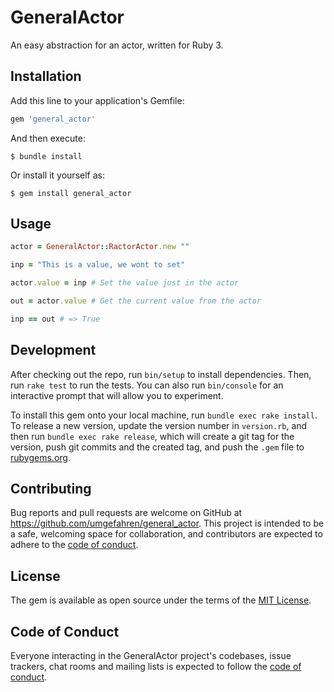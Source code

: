 # GeneralActor

An easy abstraction for an actor, written for Ruby 3.

## Installation

Add this line to your application's Gemfile:

```ruby
gem 'general_actor'
```

And then execute:

    $ bundle install

Or install it yourself as:

    $ gem install general_actor

## Usage

```ruby
actor = GeneralActor::RactorActor.new ""

inp = "This is a value, we wont to set"

actor.value = inp # Set the value just in the actor

out = actor.value # Get the current value from the actor

inp == out # => True
``` 

## Development

After checking out the repo, run `bin/setup` to install dependencies. Then, run `rake test` to run the tests. You can also run `bin/console` for an interactive prompt that will allow you to experiment.

To install this gem onto your local machine, run `bundle exec rake install`. To release a new version, update the version number in `version.rb`, and then run `bundle exec rake release`, which will create a git tag for the version, push git commits and the created tag, and push the `.gem` file to [rubygems.org](https://rubygems.org).

## Contributing

Bug reports and pull requests are welcome on GitHub at https://github.com/umgefahren/general_actor. This project is intended to be a safe, welcoming space for collaboration, and contributors are expected to adhere to the [code of conduct](https://github.com/[USERNAME]/general_actor/blob/master/CODE_OF_CONDUCT.md).

## License

The gem is available as open source under the terms of the [MIT License](https://opensource.org/licenses/MIT).

## Code of Conduct

Everyone interacting in the GeneralActor project's codebases, issue trackers, chat rooms and mailing lists is expected to follow the [code of conduct](https://github.com/[USERNAME]/general_actor/blob/master/CODE_OF_CONDUCT.md).
